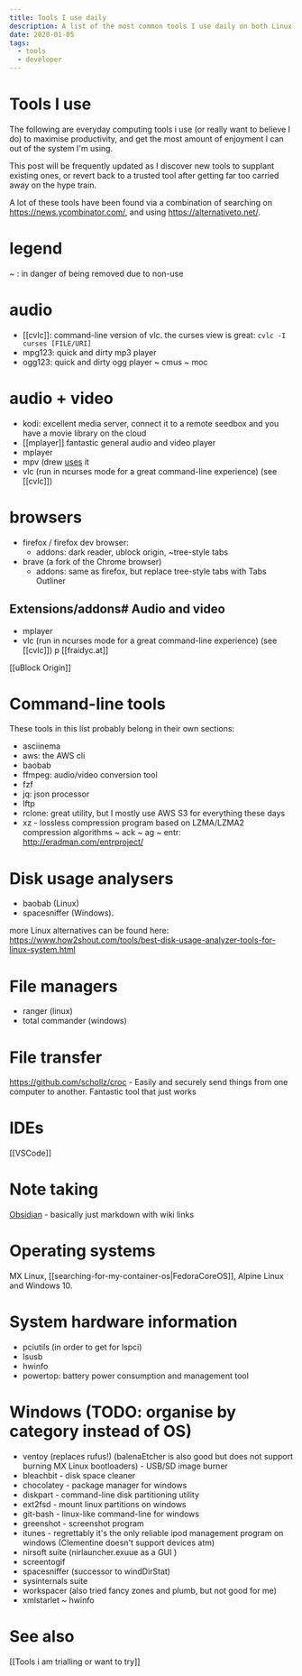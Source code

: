```yaml
---
title: Tools I use daily
description: A list of the most common tools I use daily on both Linux and Windows, from command-line utilities to browser extensions
date: 2020-01-05
tags:
  - tools
  - developer
---
```


# Tools I use
The following are everyday computing tools i use (or really want to believe I do) to maximise productivity, and get the most amount of enjoyment I can out of the system I'm using.

This post will be frequently updated as I discover new tools to supplant existing ones, or revert back to a trusted tool after getting far too carried away on the hype train.

A lot of these tools have been found via a combination of searching on https://news.ycombinator.com/, and using https://alternativeto.net/.

# legend
~ : in danger of being removed due to non-use

# audio
- [[cvlc]]: command-line version of vlc. the curses view is great: `cvlc -I curses [FILE/URI]`
- mpg123: quick and dirty mp3 player
- ogg123:  quick and dirty ogg player
~ cmus
~ moc

# audio + video
- kodi: excellent media server, connect it to a remote seedbox and you have a movie library on the cloud
- [[mplayer]] fantastic general audio and video player
- mplayer
- mpv (drew [uses](https://drewdevault.com/2020/12/12/Shell-literacy.html) it
- vlc (run in ncurses mode for a great command-line experience) (see [[cvlc]]) 

# browsers
- firefox / firefox dev browser:
    - addons: dark reader, ublock origin, ~tree-style tabs
- brave (a fork of the Chrome browser)
    - addons: same as firefox, but replace tree-style tabs with Tabs Outliner

## Extensions/addons# Audio and video
- mplayer
- vlc (run in ncurses mode for a great command-line experience) (see [[cvlc]]) p
[[fraidyc.at]]

[[uBlock Origin]]

# Command-line tools
These tools in this list probably belong in their own sections:
- asciinema
- aws: the AWS cli
- baobab
- ffmpeg: audio/video conversion tool
- fzf
- jq: json processor
- lftp
- rclone: great utility, but I mostly use AWS S3 for everything these days
- xz - lossless compression program based on LZMA/LZMA2 compression algorithms
~ ack
~ ag
~ entr: http://eradman.com/entrproject/

# Disk usage analysers
- baobab (Linux)
- spacesniffer (Windows).

more Linux alternatives can be found here: https://www.how2shout.com/tools/best-disk-usage-analyzer-tools-for-linux-system.html

# File managers
- ranger (linux)
- total commander (windows)

# File transfer
https://github.com/schollz/croc - Easily and securely send things from one computer to another. Fantastic tool that just works

# IDEs
[[VSCode]]

# Note taking
[Obsidian](https://obsidian.md/) - basically just markdown with wiki links

# Operating systems
MX Linux, [[searching-for-my-container-os|FedoraCoreOS]], Alpine Linux and Windows 10. 

# System hardware information
- pciutils (in order to get for lspci)
- lsusb
- hwinfo
- powertop: battery power consumption and management tool



# Windows (TODO: organise by category instead of OS)

- ventoy (replaces rufus!) (balenaEtcher is also good but does not support burning MX Linux bootloaders) - USB/SD image burner
- bleachbit - disk space cleaner
- chocolatey - package manager for windows
- diskpart - command-line disk partitioning utility
- ext2fsd - mount linux partitions on windows
- git-bash - linux-like command-line for windows
- greenshot - screenshot program
- itunes - regrettably it's the only reliable ipod management program on windows (Clementine doesn't support devices atm)
- nirsoft suite (nirlauncher.exuue as a GUI )
- screentogif
- spacesniffer (successor to windDirStat)
- sysinternals suite
- workspacer (also tried fancy zones and plumb, but not good for me)
- xmlstarlet
~ hwinfo

# See also
[[Tools i am trialling or want to try]]